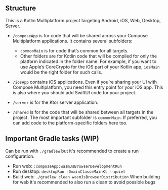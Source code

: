 ## Structure
This is a Kotlin Multiplatform project targeting Android, iOS, Web, Desktop, Server.
* `/composeApp` is for code that will be shared across your Compose Multiplatform applications.
  It contains several subfolders:
  - `commonMain` is for code that’s common for all targets.
  - Other folders are for Kotlin code that will be compiled for only the platform indicated in the folder name.
    For example, if you want to use Apple’s CoreCrypto for the iOS part of your Kotlin app,
    `iosMain` would be the right folder for such calls.

* `/iosApp` contains iOS applications. Even if you’re sharing your UI with Compose Multiplatform,
  you need this entry point for your iOS app. This is also where you should add SwiftUI code for your project.

* `/server` is for the Ktor server application.

* `/shared` is for the code that will be shared between all targets in the project.
  The most important subfolder is `commonMain`. If preferred, you can add code to the platform-specific folders here too.

## Important Gradle tasks (WIP)
Can be run with `./gradlew` but it's recommended to create a run configuration.
* Run web: `:composeApp:wasmJsBrowserDevelopmentRun`
* Run desktop: `desktopRun -DmainClass=MainKt --quiet`
* Build web: `./gradlew clean wasmJsBrowserDistribution`
  When building for web it's recommended to also run a clean to avoid possible bugs
